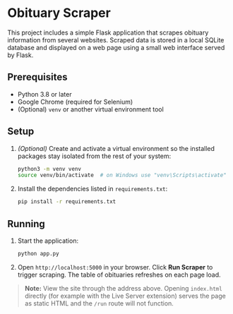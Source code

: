 # Obituary Scraper

This project includes a simple Flask application that scrapes obituary
information from several websites. Scraped data is stored in a local
SQLite database and displayed on a web page using a small web interface
served by Flask.

## Prerequisites

- Python 3.8 or later
- Google Chrome (required for Selenium)
- (Optional) `venv` or another virtual environment tool

## Setup

1. *(Optional)* Create and activate a virtual environment so the installed
   packages stay isolated from the rest of your system:
   ```bash
   python3 -m venv venv
   source venv/bin/activate  # on Windows use "venv\Scripts\activate"
   ```
2. Install the dependencies listed in `requirements.txt`:
   ```bash
   pip install -r requirements.txt
   ```

## Running

1. Start the application:
   ```bash
   python app.py
   ```

2. Open `http://localhost:5000` in your browser. Click **Run Scraper** to
   trigger scraping. The table of obituaries refreshes on each page load.

> **Note:** View the site through the address above. Opening
> `index.html` directly (for example with the Live Server extension) serves
> the page as static HTML and the `/run` route will not function.
